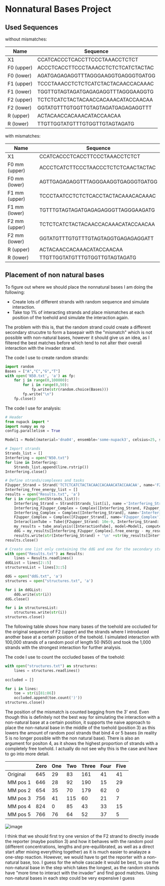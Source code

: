 # Nonnatural Bases Project

## Used Sequences

without mismatches:

| Name        | Sequence    |
| ----------- | ----------- |
|X1           | CCATCACCCTCACCTTCCCTAAACCTCTCT  |
|F0 (upper)  | ACCCTCACCTTCCCTAAACCTCTCTCATCTACTAC |
|F0 (lower)  | AGATGAGAGAGGTTTAGGGAAGGTGAGGGTGATGG |
|F1 (upper)  | TCCCTAAACCTCTCTCATCTACTACAACCACAAAC |
|F1 (lower)  | TGGTTGTAGTAGATGAGAGAGGTTTAGGGAAGGTG |
|F2 (upper)  | TCTCTCATCTACTACAACCACAAACATACCAACAA |
|F2 (lower)  | GGTATGTTTGTGGTTGTAGTAGATGAGAGAGGTTT |
|R (upper)  | ACTACAACCACAAACATACCAACAA |
|R (lower)  | TTGTTGGTATGTTTGTGGTTGTAGTAGATG |

with mismatches:

| Name        | Sequence    |
| ----------- | ----------- |
|X1           | CCATCACCCTCACCTTCCCTAAACCTCTCT  |
|F0 mm (upper)  |ACCCTCATCTTCCCTAACCCTCTCTCAACTACTAC|
|F0 mm (lower)  |AGTTGAGAGAGGTTTAGGGAAGGTGAGGGTGATGG|
|F1 mm (upper)  |TCCCTAATCCTCTCTCACCTACTACAAACACAAAC|
|F1 mm (lower)  |TGTTTGTAGTAGATGAGAGAGGGTTAGGGAAGATG|
|F2 mm (upper)  |TCTCTCATCTACTACAACCACAAACATACCAACAA|
|F2 mm (lower)  |GGTATGTTTGTGTTTGTAGTAGGTGAGAGAGGATT|
|R (upper)  | ACTACAACCACAAACATACCAACAA |
|R (lower)  | TTGTTGGTATGTTTGTGGTTGTAGTAGATG |

## Placement of non natural bases
To figure out where we should place the nonnatural bases I am doing the following:
- Create lots of different strands with random sequence and simulate interaction.
- Take top 1% of interacting strands and place mismatches at each position of the toehold and simulate the interaction again.

The problem with this is, that the random strand could create a different secondary strucutre to form a basepair with the "mismatch" which is not possible with non-natural bases, however it should give us an idea, as I filtered the best matches before which tend to not alter their overall interaction with the invader strand.



The code I use to create random strands:

```python
import random
Bases = ["A","C","G","T"]
with open('N50.txt', 'a') as fp:
    for j in range(0,100000):
        for i in range(0,50):
            fp.write(str(random.choice(Bases)))
        fp.write("\n")
    fp.close()
```

The code I use for analysis:

```python
# Header
from nupack import *
import numpy as np
config.parallelism = True

Model1 = Model(material='dna04', ensemble='some-nupack3', celsius=25, sodium=0.05, magnesium=0.0125) #Define model used for NUPACK calculations
```


```python
# Import strands
Strands_list = []
Interfering = open("N50.txt")
for line in Interfering:
    Strands_list.append(line.rstrip())
Interfering.close()
```


```python
# Define strands/complexes and tasks 
F2upper_Strand = Strand('TCTCTCATCTACTACAACCACAAACATACCAACAA', name='F2upper')
Interfering_free_energy_list = []
results = open("Results.txt", 'a')
for i in range(len(Strands_list)):
    Interfering_Strand = Strand(Strands_list[i], name ='Interfering_Strand')
    Interfering_F2upper_Complex = Complex([Interfering_Strand, F2upper_Strand], name='Interfering_F2upper_Complex')
    Interfering_Complex = Complex([Interfering_Strand], name='Interfering_Complex')
    F2upper_Complex = Complex([F2upper_Strand], name='F2upper_Complex')
    InteractionTube = Tube({F2upper_Strand: 10e-9, Interfering_Strand: 1e-6}, complexes=SetSpec(include=[Interfering_F2upper_Complex, Interfering_Complex, F2upper_Complex]), name='InteractionTube')
    my_results = tube_analysis([InteractionTube], model=Model1, compute=['mfe'])
    ddG = my_results[Interfering_F2upper_Complex].free_energy - my_results[F2upper_Complex].free_energy - my_results[Interfering_Complex].free_energy
    results.write(str(Interfering_Strand) + '\n' +str(my_results[Interfering_F2upper_Complex].free_energy) + '\n' +str(ddG) +'\n'+ str(my_results[Interfering_F2upper_Complex].mfe[0].structure) +'\n'+'\n')
results.close()
```


```python
# Create one list only containing the ddG and one for the secondary structure
with open("Results.txt") as Results:
    lines = Results.readlines()
ddGList = lines[2::5]
structuresList = lines[3::5]

ddG = open("ddG.txt", 'a')
structures = open("structures.txt", 'a')

for i in ddGList:
    ddG.write(str(i))
ddG.close()

for i in structuresList:
    structures.write(str(i))
structures.close()
```

The following table shows how many bases of the toehold are occluded for the original sequence of F2 (upper) and the strands where I introduced another base at a certain position of the toehold. I simulated interaction with 100,000 strands of a random pool of length 50 (N50) and took the 1,000 strands with the strongest interaction for further analysis.

The code I use to count the occluded bases of the toehold:

```python
with open("structures.txt") as structures:
    lines = structures.readlines()
    
occluded = []

for i in lines:
    toe = str(i[81:86])
    occluded.append(toe.count(')'))
structures.close()
```


The position of the mismatch is counted begging from the 3' end.
Even though this is definitely not the best way for simulating the interaction with a non-natural base at a certain position, it supports the naive approach to place the non-natural base in the middle of the toehold (position 3) as this lowers the amount of random pool strands that bind 4 or 5 bases (in reality 5 is no longer possible with the non natural base). There is also an argument for positon 4, as it shows the highest proportion of strands with a completely free toehold. I actually do not see why this is the case and have to go into more detail.

|          | Zero | One | Two | Three | Four | Five |
| -------- | ---- | --- | --- | ----- | ---- | ---- |
| Original | 645  | 29  | 83  | 161   | 41   | 41   |
| MM pos 1 | 646  | 28  | 92  | 190   | 15   | 29   |
| MM pos 2 | 654  | 35  | 70  | 179   | 62   | 0    |
| MM pos 3 | 756  | 41  | 115 | 60    | 21   | 7    |
| MM pos 4 | 824  | 0   | 85  | 43    | 33   | 15   |
| MM pos 5 | 766  | 76  | 64  | 52    | 37   | 5    |

![image](https://user-images.githubusercontent.com/110489104/213924436-8632ff0e-01d6-4f46-8463-bfbcb5752843.png)

I think that we should first try one version of the F2 strand to directly invade the reporter (maybe position 3) and how it behaves with the random pool (different concentrations, lengths and pre-equilibrated, as well as a direct start after mixing everything together) as it is much easier to analayze a one-step reaction. However, we would have to get the reporter with a non-natural base, too.
I guess for the whole cascade it would be best, to use the non-natural base in the step which takes the longest, as the random strands have "more time to interact with the invader" and find good matches. Using non-natural bases in each step could be very expensive I guess

